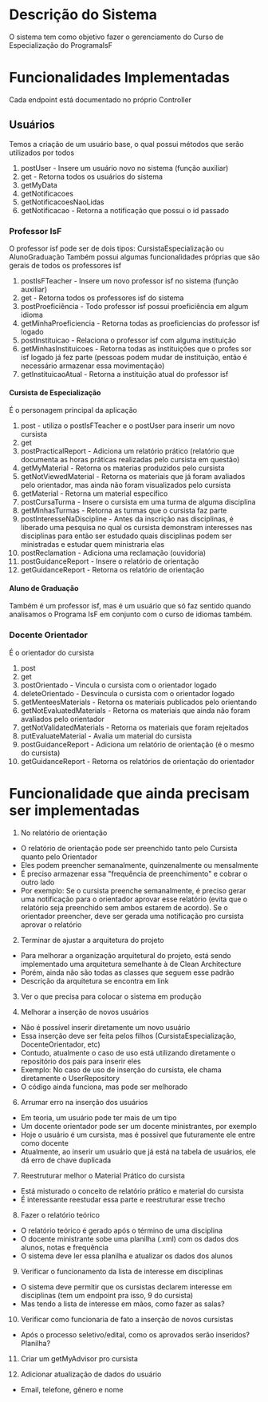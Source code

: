 # Descrição do Sistema

O sistema tem como objetivo fazer o gerenciamento do Curso de Especialização do ProgramaIsF

# Funcionalidades Implementadas
Cada endpoint está documentado no próprio Controller

## Usuários
Temos a criação de um usuário base, o qual possui métodos que serão utilizados por todos
1. postUser - Insere um usuário novo no sistema (função auxiliar)
2. get - Retorna todos os usuários do sistema
3. getMyData
4. getNotificacoes
5. getNotificacoesNaoLidas
6. getNotificacao - Retorna a notificação que possui o id passado

### Professor IsF

O professor isf pode ser de dois tipos: CursistaEspecialização ou AlunoGraduação
Também possui algumas funcionalidades próprias que são gerais de todos os professores isf

1. postIsFTeacher - Insere um novo professor isf no sistema (função auxiliar)
2. get - Retorna todos os professores isf do sistema
3. postProeficiência - Todo professor isf possui proeficiência em algum idioma
4. getMinhaProeficiencia - Retorna todas as proeficiencias do professor isf logado
5. postInstituicao - Relaciona o professor isf com alguma instituição
6. getMinhasInstituicoes - Retorna todas as instituições que o profes sor isf logado já fez parte (pessoas podem mudar de instituição, então é necessário armazenar essa movimentação)
7. getInstituicaoAtual - Retorna a instituição atual do professor isf

#### Cursista de Especialização
É o personagem principal da aplicação

1. post - utiliza o postIsFTeacher e o postUser para inserir um novo cursista 
2. get
3. postPracticalReport - Adiciona um relatório prático (relatório que documenta as horas práticas realizadas pelo cursista em questão)
4. getMyMaterial - Retorna os materias produzidos pelo cursista
5. getNotViewedMaterial - Retorna os materiais que já foram avaliados pelo orientador, mas ainda não foram visualizados pelo cursista
6. getMaterial - Retorna um material específico
7. postCursaTurma - Insere o cursista em uma turma de alguma disciplina
8. getMinhasTurmas - Retorna as turmas que o cursista faz parte
9. postInteresseNaDiscipline - Antes da inscrição nas disciplinas, é liberado uma pesquisa no qual os cursista demonstram interesses nas disciplinas para então ser estudado quais disciplinas podem ser ministradas e estudar quem ministraria elas 
10. postReclamation - Adiciona uma reclamação (ouvidoria)
11. postGuidanceReport - Insere o relatório de orientação
12. getGuidanceReport - Retorna os relatório de orientação

#### Aluno de Graduação
Também é um professor isf, mas é um usuário que só faz sentido quando analisamos o Programa IsF em conjunto com o curso de idiomas também. 

### Docente Orientador
É o orientador do cursista

1. post
2. get
3. postOrientado - Vincula o cursista com o orientador logado
4. deleteOrientado - Desvincula o cursista com o orientador logado
5. getMenteesMaterials - Retorna os materiais publicados pelo orientando
6. getNotEvaluatedMaterials - Retorna os materiais que ainda não foram avaliados pelo orientador
7. getNotValidatedMaterials - Retorna os materiais que foram rejeitados
8. putEvaluateMaterial - Avalia um material do cursista
9. postGuidanceReport - Adiciona um relatório de orientação (é o mesmo do cursista)
10. getGuidanceReport - Retorna os relatórios de orientação do orientador


# Funcionalidade que ainda precisam ser implementadas
1. No relatório de orientação
- O relatório de orientação pode ser preenchido tanto pelo Cursista quanto pelo Orientador
- Eles podem preencher semanalmente, quinzenalmente ou mensalmente
- É preciso armazenar essa "frequência de preenchimento" e cobrar o outro lado
- Por exemplo: Se o cursista preenche semanalmente, é preciso gerar uma notificação para o orientador aprovar esse relatório (evita que o relatório seja preenchido sem ambos estarem de acordo). Se o orientador preencher, deve ser gerada uma notificação pro cursista aprovar o relatório

2. Terminar de ajustar a arquitetura do projeto
- Para melhorar a organização arquitetural do projeto, está sendo implementado uma arquitetura semelhante à de Clean Architecture
- Porém, ainda não são todas as classes que seguem esse padrão
- Descrição da arquitetura se encontra em link

3. Ver o que precisa para colocar o sistema em produção

4. Melhorar a inserção de novos usuários
- Não é possível inserir diretamente um novo usuário
- Essa inserção deve ser feita pelos filhos (CursistaEspecialização, DocenteOrientador, etc)
- Contudo, atualmente o caso de uso está utilizando diretamente o repositório dos pais para inserir eles
- Exemplo: No caso de uso de inserção do cursista, ele chama diretamente o UserRepository
- O código ainda funciona, mas pode ser melhorado

6. Arrumar erro na inserção dos usuários
- Em teoria, um usuário pode ter mais de um tipo
- Um docente orientador pode ser um docente ministrantes, por exemplo
- Hoje o usuário é um cursista, mas é possivel que futuramente ele entre como docente
- Atualmente, ao inserir um usuário que já está na tabela de usuários, ele dá erro de chave duplicada

7. Reestruturar melhor o Material Prático do cursista
- Está misturado o conceito de relatório prático e material do cursista
- É interessante reestudar essa parte e reestruturar esse trecho

8. Fazer o relatório teórico 
- O relatório teórico é gerado após o término de uma disciplina
- O docente ministrante sobe uma planilha (.xml) com os dados dos alunos, notas e frequência
- O sistema deve ler essa planilha e atualizar os dados dos alunos


9. Verificar o funcionamento da lista de interesse em disciplinas
- O sistema deve permitir que os cursistas declarem interesse em disciplinas (tem um endpoint pra isso, 9 do cursista)
- Mas tendo a lista de interesse em mãos, como fazer as salas?

10. Verificar como funcionaria de fato a inserção de novos cursistas 
- Após o processo seletivo/edital, como os aprovados serão inseridos? Planilha?

11. Criar um getMyAdvisor pro cursista

12. Adicionar atualização de dados do usuário
- Email, telefone, gênero e nome
